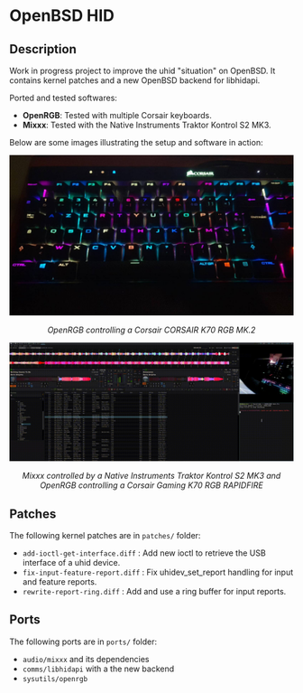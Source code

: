 # OpenBSD HID


## Description

Work in progress project to improve the uhid "situation" on OpenBSD.
It contains kernel patches and a new OpenBSD backend for libhidapi.

Ported and tested softwares:
- **OpenRGB**: Tested with multiple Corsair keyboards.
- **Mixxx**: Tested with the Native Instruments Traktor Kontrol S2 MK3.

Below are some images illustrating the setup and software in action:

<div style="text-align: center;">
    <img src=".readme/corsair.jpeg" alt="OpenRGB Corsair" width="800"/>
    <p><i>OpenRGB controlling a Corsair CORSAIR K70 RGB MK.2 </i></p>
</div>

<div style="text-align: center;">
    <img src=".readme/mixxx.gif" alt="Mixxx + OpenRGB" width="800"/>
    <p><i>Mixxx controlled by a Native Instruments Traktor Kontrol S2 MK3 and OpenRGB
controlling a Corsair Gaming K70 RGB RAPIDFIRE</i></p>
</div>


## Patches

The following kernel patches are in `patches/` folder:

* `add-ioctl-get-interface.diff` : Add new ioctl to retrieve the USB interface of a uhid device.
* `fix-input-feature-report.diff` : Fix uhidev_set_report handling for input and feature reports.
* `rewrite-report-ring.diff` : Add and use a ring buffer for input reports.



## Ports

The following ports are in `ports/` folder:

* `audio/mixxx` and its dependencies
* `comms/libhidapi` with a the new backend
* `sysutils/openrgb`
